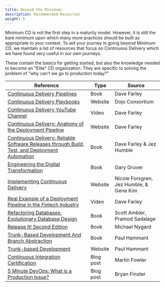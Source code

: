 ```yaml
---
title: Beyond the Minimums
description: Recommended Resources
weight: 5
---
```


Minimum CD is not the first step in a maturity model. However, it is still the bare minimum upon which many more practices should be built as appropriate to your context.  To aid your journey in going beyond Minimum CD, we maintain a list of resources that focus on Continuous Delivery which we have found very useful in our own journeys.

These contain the basics for getting started, but also the knowledge needed to become an "Elite" CD organization. They are specific to solving the problem of "why can't we go to production today?"

| Reference                                                                                                                                           | Type    | Source                                  |
|-----------------------------------------------------------------------------------------------------------------------------------------------------|---------|-----------------------------------------|
| [Continuous Delivery Pipelines](https://leanpub.com/cd-pipelines)                                                                                   | Book    | Dave Farley                             |
| [Continuous Delivery Playbooks](https://dojoconsortium.org/)                                                                                        | Website | Dojo Consortium                         |
| [Continuous Delivery YouTube Channel](https://www.youtube.com/c/ContinuousDelivery)                                                                 | Video   | Dave Farley                             |
| [Continuous Delivery: Anatomy of the Deployment Pipeline](https://www.informit.com/articles/article.aspx?p=1621865)                                 | Website | Dave Farley                             |
| [Continuous Delivery: Reliable Software Releases through Build, Test, and Deployment Automation](https://continuousdelivery.com/)                   | Book    | Dave Farley & Jez Humble                |
| [Engineering the Digital Transformation](https://garygruver.com/engineering-digital-transformation.php)                                             | Book    | Gary Gruver                             |
| [Implementing Continuous Delivery](<https://cloud.google.com/architecture/devops/devops-tech-continuous-delivery#implementing_continuous_delivery>) | Website | Nicole Forsgren, Jez Humble, & Gene Kim |
| [Real Example of a Deployment Pipeline in the Fintech Industry](https://youtu.be/bHKHdp4H-8w)                                                       | Video   | Dave Farley                             |
| [Refactoring Databases: Evolutionary Database Design](<https://databaserefactoring.com/>)                                                           | Book    | Scott Ambler, Pramod Sadalage           |
| [Release It! Second Edition](https://www.oreilly.com/library/view/release-it-2nd/9781680504552/)                                                    |Book|Michael Nygard|
| [Trunk-Based Development And Branch Abstraction](https://leanpub.com/trunk-based-development)                                                       | Book    | Paul Hammant                            |
| [Trunk-based Development](https://trunkbaseddevelopment.com/minimumcd/tbd/)                                                                         | Website | Paul Hammant                            |
| [Continuous Integration Certification](https://martinfowler.com/bliki/ContinuousIntegrationCertification.html)                                      |Blog post|Martin Fowler|
| [5 Minute DevOps: What is a Production Issue?](https://bdfinst.medium.com/5-minute-devops-what-is-a-production-issue-9e9b3997aa54)                  |Blog post|Bryan Finster|
